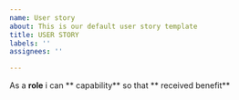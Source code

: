 ```yaml
---
name: User story
about: This is our default user story template
title: USER STORY
labels: ''
assignees: ''

---
```


As a **role** i can ** capability**  so that ** received benefit**
